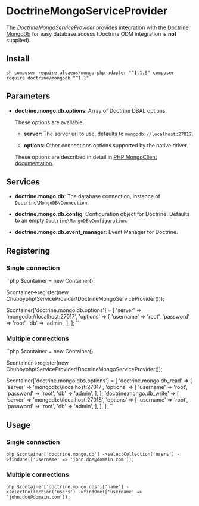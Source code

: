 # DoctrineMongoServiceProvider

The *DoctrineMongoServiceProvider* provides integration with the [Doctrine MongoDb][1]
for easy database access
(Doctrine ODM integration is **not** supplied).

## Install

``sh
composer require alcaeus/mongo-php-adapter "^1.1.5"
composer require doctrine/mongodb "^1.1"
``

## Parameters

* **doctrine.mongo.db.options**: Array of Doctrine DBAL options.

  These options are available:

  * **server**: The server url to use, defaults to `mongodb://localhost:27017`.

  * **options**: Other connections options supported by the native driver.

  These options are described in detail in [PHP MongoClient documentation][2].

## Services

* **doctrine.mongo.db**: The database connection, instance of
  `Doctrine\MongoDB\Connection`.

* **doctrine.mongo.db.config**: Configuration object for Doctrine. Defaults to
  an empty `Doctrine\MongoDB\Configuration`.

* **doctrine.mongo.db.event_manager**: Event Manager for Doctrine.

## Registering

### Single connection

``php
$container = new Container():

$container->register(new Chubbyphp\ServiceProvider\DoctrineMongoServiceProvider()));

$container['doctrine.mongo.db.options'] = [
    'server' => 'mongodb://localhost:27017',
    'options' => [
        'username' => 'root',
        'password' => 'root',
        'db' => 'admin',
    ],
];
``

### Multiple connections

``php
$container = new Container():

$container->register(new Chubbyphp\ServiceProvider\DoctrineMongoServiceProvider());

$container['doctrine.mongo.dbs.options'] = [
    'doctrine.mongo.db_read' => [
        'server' => 'mongodb://localhost:27017',
        'options' => [
            'username' => 'root',
            'password' => 'root',
            'db' => 'admin',
        ],
    ],
    'doctrine.mongo.db_write' => [
        'server' => 'mongodb://localhost:27018',
        'options' => [
            'username' => 'root',
            'password' => 'root',
            'db' => 'admin',
        ],
    ],
];
``

## Usage

### Single connection

``php
$container['doctrine.mongo.db']
    ->selectCollection('users')
    ->findOne(['username' => 'john.doe@domain.com']);
``

### Multiple connections

``php
$container['doctrine.mongo.dbs']['name']
    ->selectCollection('users')
    ->findOne(['username' => 'john.doe@domain.com']);
``

[1]: https://www.doctrine-project.org/projects/mongodb.html
[2]: http://php.net/manual/de/mongo.connecting.php
